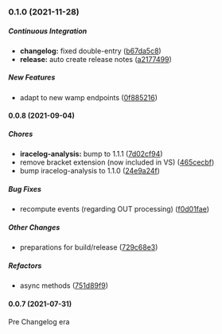 ### 0.1.0 (2021-11-28)

##### Continuous Integration

* **changelog:**  fixed double-entry ([b67da5c8](https://github.com/mpapenbr/iracelog-analysis-service/commit/b67da5c8edf623539ebcc60c9dc4f452b079738b))
* **release:**  auto create release notes ([a2177499](https://github.com/mpapenbr/iracelog-analysis-service/commit/a2177499851bb9bbad77eafa904b64d40fb64ba0))

##### New Features

*  adapt to new wamp endpoints ([0f885216](https://github.com/mpapenbr/iracelog-analysis-service/commit/0f885216bdffe194ec2c2dfea0056a4aff0aea83))

#### 0.0.8 (2021-09-04)

##### Chores

- **iracelog-analysis:** bump to 1.1.1 ([7d02cf94](https://github.com/mpapenbr/iracelog-analysis-service/commit/7d02cf94369120a0d4418698b17313a4a6b74f80))
- remove bracket extension (now included in VS) ([465cecbf](https://github.com/mpapenbr/iracelog-analysis-service/commit/465cecbfc3b5f35421140a0061a7dafbab510a73))
- bump iracelog-analysis to 1.1.0 ([24e9a24f](https://github.com/mpapenbr/iracelog-analysis-service/commit/24e9a24f38e1e0a722b2e01d905ecdf80bca0343))

##### Bug Fixes

- recompute events (regarding OUT processing) ([f0d01fae](https://github.com/mpapenbr/iracelog-analysis-service/commit/f0d01fae4ef17478b3ab06ad8664bea9397eac2b))

##### Other Changes

- preparations for build/release ([729c68e3](https://github.com/mpapenbr/iracelog-analysis-service/commit/729c68e3f8cd6d1f937b071f5eb1fad69d762792))

##### Refactors

- async methods ([751d89f9](https://github.com/mpapenbr/iracelog-analysis-service/commit/751d89f9459998dab9924a6c702dd9a225970946))

#### 0.0.7 (2021-07-31)

Pre Changelog era
